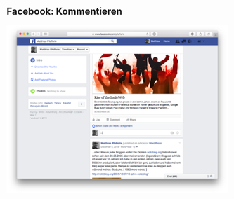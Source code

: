 ## Facebook: Kommentieren

![Facebook Kommentieren](img/facebook-comment.png "Facebook Kommentieren")

